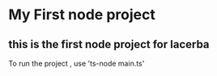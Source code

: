 # My First node project

## this is the first node project for lacerba

To run the project , use 'ts-node main.ts'